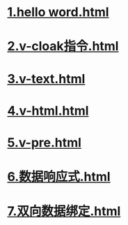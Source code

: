 # [1.hello word.html](https://411426414.github.io/Vue/1.hello%20word.html)

# [2.v-cloak指令.html](https://411426414.github.io/Vue/2.v-cloak%E6%8C%87%E4%BB%A4.html)

# [3.v-text.html](https://411426414.github.io/Vue/3.v-text.html)

# [4.v-html.html](https://411426414.github.io/Vue/4.v-html.html)

# [5.v-pre.html](https://411426414.github.io/Vue/5.v-pre.html)

# [6.数据响应式.html](https://411426414.github.io/Vue/6.%E6%95%B0%E6%8D%AE%E5%93%8D%E5%BA%94%E5%BC%8F.html)

# [7.双向数据绑定.html](https://411426414.github.io/Vue/7.%E5%8F%8C%E5%90%91%E6%95%B0%E6%8D%AE%E7%BB%91%E5%AE%9A.html)

